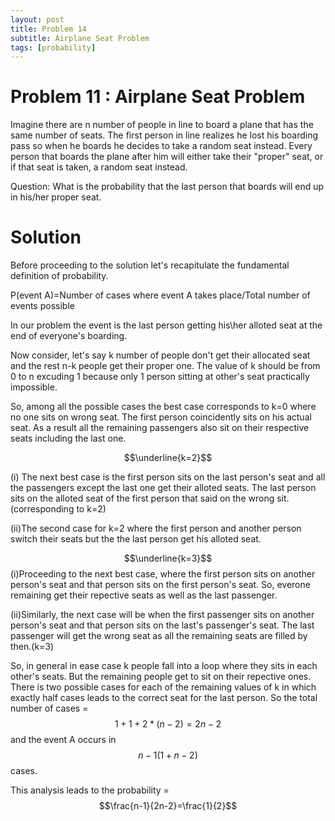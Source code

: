 ```yaml
---
layout: post
title: Problem 14
subtitle: Airplane Seat Problem
tags: [probability]
---
```

# Problem 11 : Airplane Seat Problem

Imagine there are n number of people in line to board a plane that has the same number of seats. The first person in line realizes he lost his boarding pass so when he boards he decides to take a random seat instead. Every person that boards the plane after him will either take their "proper" seat, or if that seat is taken, a random seat instead.

Question: What is the probability that the last person that boards will end up in his/her proper seat.

# Solution

Before proceeding to the solution let's recapitulate the fundamental definition of probability.

P(event A)=Number of cases where event A takes place/Total number of events possible

In our problem the event is the last person getting his\her alloted seat at the end of everyone's boarding.

Now consider, let's say k number of people don't get their allocated seat and the rest n-k people get their proper one. The value of k should be from 0 to n excuding 1 because only 1 person sitting at other's seat practically impossible.

 So, among all the possible cases the best case corresponds to k=0 where no one sits on wrong seat. The first person coincidently sits on his actual seat. As a result all the remaining passengers also sit on their respective seats including the last one. 

$$\underline{k=2}$$

(i) The next best case is the first person sits on the last person's seat and all the passengers except the last one get their alloted seats. The last person sits on the alloted seat of the first person that said on the wrong sit.(corresponding to k=2)

(ii)The second case for k=2 where the first person and another person switch their seats but the the last person get his alloted seat.

$$\underline{k=3}$$
(i)Proceeding to the next best case, where the first person sits on another person's seat and that person sits on the first person's seat. So, everone remaining get their repective seats as well as the last passenger. 

(ii)Similarly, the next case will be when the first passenger sits on another person's seat and that person sits on the last's passenger's seat. The last passenger will get the wrong seat as all the remaining seats are filled by then.(k=3) 

So, in general in ease case k people fall into a loop where they sits in each other's seats. But the remaining people get to sit on their repective ones. There is two possible cases for each of the remaining values of k in which exactly half cases leads to the correct seat for the last person. So the total number of cases =$$1+1+2*(n-2)=2n-2$$ and the event A occurs in $$n-1(1+n-2)$$ cases.


This analysis leads to the probability = $$\frac{n-1}{2n-2}=\frac{1}{2}$$














